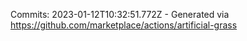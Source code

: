Commits: 2023-01-12T10:32:51.772Z - Generated via https://github.com/marketplace/actions/artificial-grass
<br>
